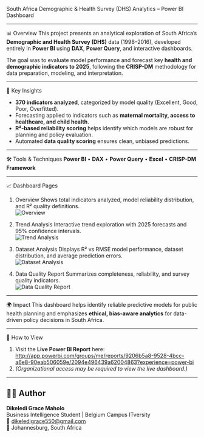 South Africa Demographic & Health Survey (DHS) Analytics – Power BI Dashboard


---

📊 Overview
This project presents an analytical exploration of South Africa’s **Demographic and Health Survey (DHS)** data (1998–2016), developed entirely in **Power BI** using **DAX**, **Power Query**, and interactive dashboards.  

The goal was to evaluate model performance and forecast key **health and demographic indicators to 2025**, following the **CRISP-DM** methodology for data preparation, modeling, and interpretation.

---

🧠 Key Insights
- **370 indicators analyzed**, categorized by model quality (Excellent, Good, Poor, Overfitted).  
- Forecasting applied to indicators such as **maternal mortality, access to healthcare, and child health**.  
- **R²-based reliability scoring** helps identify which models are robust for planning and policy evaluation.  
- Automated **data quality scoring** ensures clean, unbiased predictions.  

---

 🛠️ Tools & Techniques
**Power BI** • **DAX** • **Power Query** • **Excel** • **CRISP-DM Framework**

---
📈 Dashboard Pages

1. Overview
Shows total indicators analyzed, model reliability distribution, and R² quality definitions.  
![Overview](assets/Overview.png)

 2. Trend Analysis
Interactive trend exploration with 2025 forecasts and 95% confidence intervals.  
![Trend Analysis](assets/Trend_Analysis.png)

3. Dataset Analysis
Displays R² vs RMSE model performance, dataset distribution, and average prediction errors.  
![Dataset Analysis](assets/Dataset_Analysis.png)

4. Data Quality Report
Summarizes completeness, reliability, and survey quality indicators.  
![Data Quality Report](assets/Data_Quality_Report.png)
---
 🌍 Impact
This dashboard helps identify reliable predictive models for public health planning and emphasizes **ethical, bias-aware analytics** for data-driven policy decisions in South Africa.

---

🔗 How to View
1. Visit the **Live Power BI Report** here:  
   http://app.powerbi.com/groups/me/reports/9206b5a8-9528-4bcc-a6e8-90eab506059e/2094e496439a62004863?experience=power-bi  
2. *(Organizational access may be required to view the live dashboard.)*

---

## 👩‍💻 Author
**Dikeledi Grace Maholo**  
Business Intelligence Student | Belgium Campus ITversity  
📧 dikeledigrace550@gmail.com  
📍 Johannesburg, South Africa
